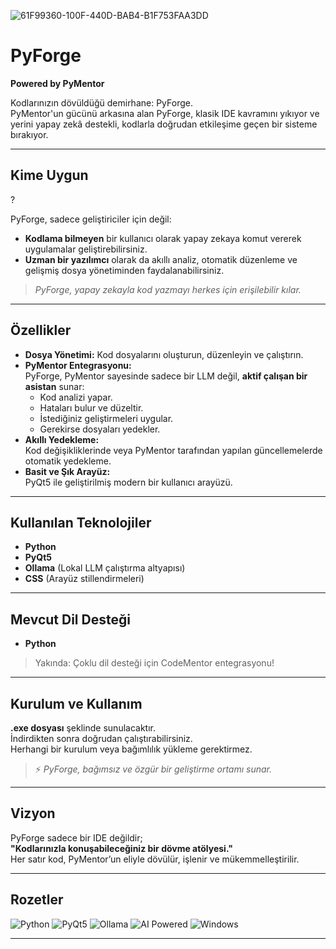 ![61F99360-100F-440D-BAB4-B1F753FAA3DD](https://github.com/user-attachments/assets/42fc626e-ec0d-4119-a637-4fe6d6211ec8)


# PyForge
**Powered by PyMentor**

Kodlarınızın dövüldüğü demirhane: PyForge.  
PyMentor'un gücünü arkasına alan PyForge, klasik IDE kavramını yıkıyor ve yerini yapay zekâ destekli, kodlarla doğrudan etkileşime geçen bir sisteme bırakıyor.

---

## Kime Uygun
?

PyForge, sadece geliştiriciler için değil:  
- **Kodlama bilmeyen** bir kullanıcı olarak yapay zekaya komut vererek uygulamalar geliştirebilirsiniz.  
- **Uzman bir yazılımcı** olarak da akıllı analiz, otomatik düzenleme ve gelişmiş dosya yönetiminden faydalanabilirsiniz.

> *PyForge, yapay zekayla kod yazmayı herkes için erişilebilir kılar.*

---

## Özellikler

- **Dosya Yönetimi:** Kod dosyalarını oluşturun, düzenleyin ve çalıştırın.
- **PyMentor Entegrasyonu:**  
  PyForge, PyMentor sayesinde sadece bir LLM değil, **aktif çalışan bir asistan** sunar:  
  - Kod analizi yapar.  
  - Hataları bulur ve düzeltir.  
  - İstediğiniz geliştirmeleri uygular.  
  - Gerekirse dosyaları yedekler.
- **Akıllı Yedekleme:**  
  Kod değişikliklerinde veya PyMentor tarafından yapılan güncellemelerde otomatik yedekleme.
- **Basit ve Şık Arayüz:**  
  PyQt5 ile geliştirilmiş modern bir kullanıcı arayüzü.
  
---

## Kullanılan Teknolojiler

- **Python**
- **PyQt5**
- **Ollama** (Lokal LLM çalıştırma altyapısı)
- **CSS** (Arayüz stillendirmeleri)

---

## Mevcut Dil Desteği

- **Python**

> Yakında: Çoklu dil desteği için CodeMentor entegrasyonu!

---

## Kurulum ve Kullanım

**.exe dosyası** şeklinde sunulacaktır.  
İndirdikten sonra doğrudan çalıştırabilirsiniz.  
Herhangi bir kurulum veya bağımlılık yükleme gerektirmez.

> ⚡ *PyForge, bağımsız ve özgür bir geliştirme ortamı sunar.*

---

## Vizyon

PyForge sadece bir IDE değildir;  
**"Kodlarınızla konuşabileceğiniz bir dövme atölyesi."**  
Her satır kod, PyMentor’un eliyle dövülür, işlenir ve mükemmelleştirilir.

---

## Rozetler

![Python](https://img.shields.io/badge/Python-3.11-blue?logo=python)
![PyQt5](https://img.shields.io/badge/PyQt5-UI-lightgrey?logo=qt)
![Ollama](https://img.shields.io/badge/Ollama-LLM-green?logo=fire)
![AI Powered](https://img.shields.io/badge/AI-Powered_by_PyMentor-red?logo=star)
![Windows](https://img.shields.io/badge/Platform-Windows-blue?logo=windows)

---
